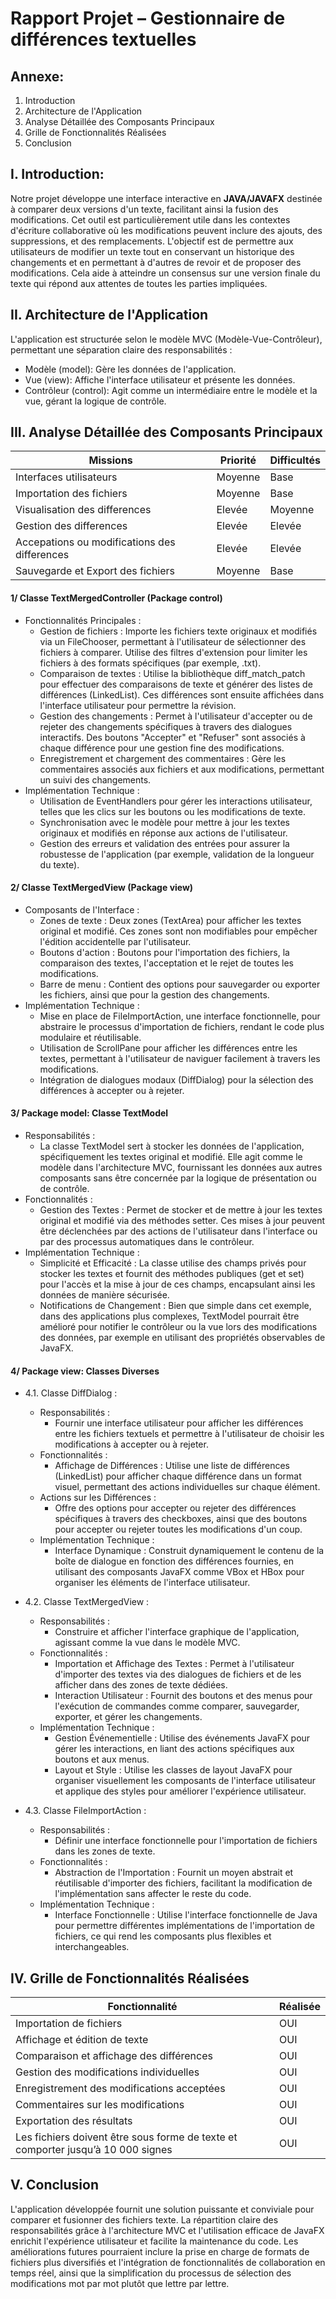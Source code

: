# Rapport Projet – Gestionnaire de différences textuelles
## Annexe:
1. Introduction
2. Architecture de l'Application
3. Analyse Détaillée des Composants Principaux
4. Grille de Fonctionnalités Réalisées
5. Conclusion

## I. Introduction:
Notre projet développe une interface interactive en **JAVA/JAVAFX** destinée à comparer deux
versions d'un texte, facilitant ainsi la fusion des modifications. Cet outil est
particulièrement utile dans les contextes d'écriture collaborative où les modifications
peuvent inclure des ajouts, des suppressions, et des remplacements. L'objectif est
de permettre aux utilisateurs de modifier un texte tout en conservant un historique
des changements et en permettant à d'autres de revoir et de proposer des
modifications. Cela aide à atteindre un consensus sur une version finale du texte qui
répond aux attentes de toutes les parties impliquées.

## II. Architecture de l'Application
L'application est structurée selon le modèle MVC (Modèle-Vue-Contrôleur),
permettant une séparation claire des responsabilités :
  - Modèle (model): Gère les données de l'application.
  - Vue (view): Affiche l'interface utilisateur et présente les données.
  - Contrôleur (control): Agit comme un intermédiaire entre le modèle et la vue, gérant la logique de contrôle.

## III. Analyse Détaillée des Composants Principaux

| Missions | Priorité | Difficultés |
|-----------|------|----------|
| Interfaces utilisateurs  | Moyenne   | Base      |
| Importation des fichiers| Moyenne   | Base       |
| Visualisation des differences  | Elevée  | Moyenne     |
| Gestion des differences| Elevée   | Elevée       |
| Accepations ou modifications des  differences  | Elevée   | Elevée      |
| Sauvegarde et Export des fichiers| Moyenne   | Base       |

#### 1/ Classe TextMergedController (Package control)
  - Fonctionnalités Principales :
    - Gestion de fichiers : Importe les fichiers texte originaux et modifiés via un FileChooser,
permettant à l'utilisateur de sélectionner des fichiers à comparer. Utilise des filtres d'extension pour limiter les fichiers à des formats spécifiques (par exemple, .txt).
    - Comparaison de textes : Utilise la bibliothèque diff_match_patch pour
effectuer des comparaisons de texte et générer des listes de différences
(LinkedList<Diff>). Ces différences sont ensuite affichées dans l'interface
utilisateur pour permettre la révision.
    - Gestion des changements : Permet à l'utilisateur d'accepter ou de rejeter des
changements spécifiques à travers des dialogues interactifs. Des boutons
"Accepter" et "Refuser" sont associés à chaque différence pour une gestion
fine des modifications.
    - Enregistrement et chargement des commentaires : Gère les commentaires
associés aux fichiers et aux modifications, permettant un suivi des
changements.
  - Implémentation Technique :
    - Utilisation de EventHandlers pour gérer les interactions utilisateur, telles que
les clics sur les boutons ou les modifications de texte.
    - Synchronisation avec le modèle pour mettre à jour les textes originaux et
modifiés en réponse aux actions de l'utilisateur.
    - Gestion des erreurs et validation des entrées pour assurer la robustesse de
l'application (par exemple, validation de la longueur du texte).

#### 2/ Classe TextMergedView (Package view)
  - Composants de l'Interface :
    - Zones de texte : Deux zones (TextArea) pour afficher les textes original et
modifié. Ces zones sont non modifiables pour empêcher l'édition accidentelle
par l'utilisateur.
    - Boutons d'action : Boutons pour l'importation des fichiers, la comparaison des
textes, l'acceptation et le rejet de toutes les modifications.
    - Barre de menu : Contient des options pour sauvegarder ou exporter les
fichiers, ainsi que pour la gestion des changements.
  - Implémentation Technique :
    - Mise en place de FileImportAction, une interface fonctionnelle, pour abstraire
le processus d'importation de fichiers, rendant le code plus modulaire et
réutilisable.
    - Utilisation de ScrollPane pour afficher les différences entre les textes,
permettant à l'utilisateur de naviguer facilement à travers les modifications.
    - Intégration de dialogues modaux (DiffDialog) pour la sélection des différences
à accepter ou à rejeter.

#### 3/ Package model: Classe TextModel
  - Responsabilités :
    - La classe TextModel sert à stocker les données de l'application,
spécifiquement les textes original et modifié. Elle agit comme le modèle dans
l'architecture MVC, fournissant les données aux autres composants sans être
concernée par la logique de présentation ou de contrôle.
  - Fonctionnalités :
    - Gestion des Textes : Permet de stocker et de mettre à jour les textes original
et modifié via des méthodes setter. Ces mises à jour peuvent être
déclenchées par des actions de l'utilisateur dans l'interface ou par des
processus automatiques dans le contrôleur.
  - Implémentation Technique :
    - Simplicité et Efficacité : La classe utilise des champs privés pour stocker les
textes et fournit des méthodes publiques (get et set) pour l'accès et la mise à
jour de ces champs, encapsulant ainsi les données de manière sécurisée.
    - Notifications de Changement : Bien que simple dans cet exemple, dans des
applications plus complexes, TextModel pourrait être amélioré pour notifier le
contrôleur ou la vue lors des modifications des données, par exemple en
utilisant des propriétés observables de JavaFX.

#### 4/ Package view: Classes Diverses
  - 4.1. Classe DiffDialog :
    - Responsabilités :
      - Fournir une interface utilisateur pour afficher les différences entre les fichiers
textuels et permettre à l'utilisateur de choisir les modifications à accepter ou à
rejeter.
    - Fonctionnalités :
      - Affichage de Différences : Utilise une liste de différences (LinkedList<Diff>)
pour afficher chaque différence dans un format visuel, permettant des actions
individuelles sur chaque élément.
    - Actions sur les Différences :
      - Offre des options pour accepter ou rejeter des différences spécifiques à
travers des checkboxes, ainsi que des boutons pour accepter ou rejeter
toutes les modifications d'un coup.
    - Implémentation Technique :
      - Interface Dynamique : Construit dynamiquement le contenu de la boîte de
dialogue en fonction des différences fournies, en utilisant des composants
JavaFX comme VBox et HBox pour organiser les éléments de l'interface
utilisateur.

  - 4.2. Classe TextMergedView :
    - Responsabilités :
      - Construire et afficher l'interface graphique de l'application, agissant comme la
vue dans le modèle MVC.
    - Fonctionnalités :
      - Importation et Affichage des Textes : Permet à l'utilisateur d'importer des
textes via des dialogues de fichiers et de les afficher dans des zones de texte
dédiées.
      - Interaction Utilisateur : Fournit des boutons et des menus pour l'exécution de
commandes comme comparer, sauvegarder, exporter, et gérer les
changements.
    - Implémentation Technique :
      - Gestion Événementielle : Utilise des événements JavaFX pour gérer les
interactions, en liant des actions spécifiques aux boutons et aux menus.
      - Layout et Style : Utilise les classes de layout JavaFX pour organiser
visuellement les composants de l'interface utilisateur et applique des styles
pour améliorer l'expérience utilisateur.

  - 4.3. Classe FileImportAction :
    - Responsabilités :
      - Définir une interface fonctionnelle pour l'importation de fichiers dans les zones
de texte.
    - Fonctionnalités :
      - Abstraction de l'Importation : Fournit un moyen abstrait et réutilisable
d'importer des fichiers, facilitant la modification de l'implémentation sans
affecter le reste du code.
    - Implémentation Technique :
      - Interface Fonctionnelle : Utilise l'interface fonctionnelle de Java pour
permettre différentes implémentations de l'importation de fichiers, ce qui rend
les composants plus flexibles et interchangeables.

## IV. Grille de Fonctionnalités Réalisées

| Fonctionnalité  | Réalisée |
|-----------|--------------|
| Importation de fichiers         | OUI   |
| Affichage et édition de texte         | OUI   |
| Comparaison et affichage des différences         | OUI   |
| Gestion des modifications individuelles         | OUI  |
| Enregistrement des modifications acceptées         | OUI   |
| Commentaires sur les modifications         | OUI   |
| Exportation des résultats         | OUI   |
| Les fichiers doivent être sous forme de texte et comporter jusqu’à 10 000 signes         | OUI   |


## V. Conclusion
L'application développée fournit une solution puissante et conviviale pour
comparer et fusionner des fichiers texte. La répartition claire des responsabilités
grâce à l'architecture MVC et l'utilisation efficace de JavaFX enrichit l'expérience
utilisateur et facilite la maintenance du code. Les améliorations futures pourraient
inclure la prise en charge de formats de fichiers plus diversifiés et l'intégration de
fonctionnalités de collaboration en temps réel, ainsi que la simplification du
processus de sélection des modifications mot par mot plutôt que lettre par lettre.
